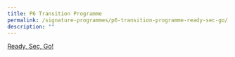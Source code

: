 ```yaml
---
title: P6 Transition Programme
permalink: /signature-programmes/p6-transition-programme-ready-sec-go/
description: ""
---
```



[Ready, Sec, Go!](https://moe-southviewpri-staging.netlify.app//departments/student-development/primary-6-transition-programme-ready-sec-go/)